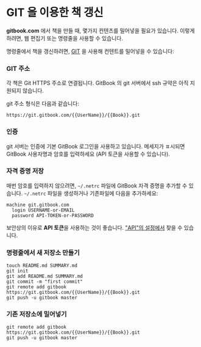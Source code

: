 # GIT 을 이용한 책 갱신

**gitbook.com** 에서 책을 만들 때, 몇가지 컨텐츠를 밀어넣을 필요가 있습니다. 이렇게 하려면, 웹 편집기 또는 명령줄을 사용할 수 있습니다.

명령줄에서 책을 갱신하려면, [GIT](http://git-scm.com) 을 사용해 컨텐트를 밀어넣을 수 있습니다:

### GIT 주소

각 책은 Git HTTPS 주소로 연결됩니다. GitBook 의 git 서버에서 ssh 규약은 아직 지원되지 않습니다.

git 주소 형식은 다음과 같습니다:

```
https://git.gitbook.com/{{UserName}}/{{Book}}.git
```

### 인증

git 서버는 인증에 기본 GitBook 로그인을 사용하고 있습니다. 메세지가 ㅍ시되면 GitBook 사용자명과 암호를 입력하세요 (API 토큰을 사용할 수 있습니다).

### 자격 증명 저장

매번 암호를 입력하지 않으려면, `~/.netrc` 파일에 GitBook 자격 증명을 추가할 수 있습니다. `~/.netrc` 파일을 생성하거나 기존파일에 다음을 추가하세요:

```
machine git.gitbook.com
  login USERNAME-or-EMAIL
  password API-TOKEN-or-PASSWORD
```

보안상의 이유로 **API 토큰**을 사용하는 것이 좋습니다. ["API"의 설정에서](https://www.gitbook.com/settings#api) 찾을 수 있습니다.

### 명령줄에서 새 저장소 만들기

```
touch README.md SUMMARY.md
git init
git add README.md SUMMARY.md
git commit -m "first commit"
git remote add gitbook https://git.gitbook.com/{{UserName}}/{{Book}}.git
git push -u gitbook master
```

### 기존 저장소에 밀어넣기

```
git remote add gitbook https://git.gitbook.com/{{UserName}}/{{Book}}.git
git push -u gitbook master
```
